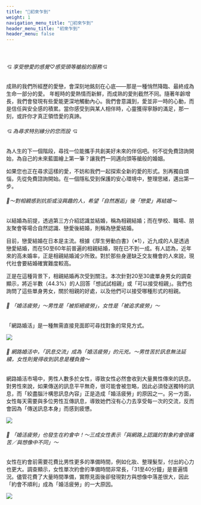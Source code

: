 ```yaml
---
title: "🔰初來乍到"
weight: 1
navigation_menu_title: "🔖初來乍到"
header_menu_title: "初來乍到"
header_menu: false
---
```

　
###### 💘 享受戀愛的感覺♡感受頭等艙般的服務💘

成熟的我們所經歷的愛戀，會深刻地銘刻在心底——那是一種悄然降臨、最終成為生命一部分的愛。
年輕時的愛熱情而新鮮，而成熟的愛則截然不同。隨著年齡增長，我們會發現有些愛能更深地觸動內心。我們會意識到，愛並非一時的心動，而是信任與安全感的積累。當你感受到與某人相伴時，心靈獲得寧靜的滿足，那一刻，或許你才真正領悟愛的真諦。

###### 💘 為尋求特別緣分的您而設 💘

為人生的下一個階段，尋找一位能攜手共創美好未來的伴侶吧。何不從免費諮詢開始，為自己的未來藍圖繪上第一筆？讓我們一同邁向頭等艙般的婚姻。

如果您也正在尋求這樣的愛，不妨和我們一起探索全新的愛的形式。別再獨自煩惱，先從免費諮詢開始。在一個隱私受到保護的安心環境中，整理思緒，邁出第一步。

 
###### 🎎～對相親感到抗拒或沒興趣的人，希望「自然邂逅」後「戀愛」再結婚～

以結婚為前提，透過第三方介紹認識並結婚，稱為相親結婚；而在學校、職場、朋友聚會等場合自然認識、戀愛後結婚，則稱為戀愛結婚。

目前，戀愛結婚在日本是主流。根據《厚生勞動白書》（※1），近九成的人是透過戀愛結婚，而在50至60年前普遍的相親結婚，現在已不到一成。有人認為，近年來的高未婚率，正是相親結婚減少所致。對於那些身邊缺乏交友機會的人來說，現代社會要結婚確實難度較高。

正是在這種背景下，相親結婚再次受到關注。本次針對20至30歲單身男女的調查顯示，將近半數（44.3%）的人回答「想試試相親」或「可以接受相親」。我們也詢問了這些單身男女，關於相親的好處，以及他們可以接受哪種形式的相親。



###### 🎎 「婚活疲勞」～男性是「被拒絕疲勞」，女性是「被追求疲勞」～

「網路婚活」是一種無需直接見面即可尋找對象的常見方式。

![](/images/d25460-44-4a78d19440563e75050d-13.jpg)



###### 🎎 網路婚活中，「訊息交流」成為「婚活疲勞」的元兇。～男性苦於訊息無法延續，女性則覺得收到訊息是種負擔～

網路婚活市場中，男性人數多於女性，導致女性必然會收到大量異性傳來的訊息。對男性來說，如果傳送的訊息平平無奇，很可能會被忽略，因此必須發送獨特的訊息，而「絞盡腦汁構思訊息內容」正是造成「婚活疲勞」的原因之一。另一方面，女性每天需要與多位男性互傳訊息，導致她們沒有心力去享受每一次的交流，反而會因為「傳送訊息本身」而感到疲憊。

![](/images/d25460-44-4e866039a6a8822cbd34-9.jpg)


###### 🎎 「婚活疲勞」也發生在約會中！～三成女性表示「與網路上認識的對象約會很痛苦／與想像中不同」～

女性在約會前需要花費比男性更多的準備時間，例如化妝、整理髮型，付出的心力也更大。調查顯示，女性單次約會的準備時間非常長，「31至40分鐘」是普遍情況。儘管花費了大量時間準備，實際見面後卻發現對方與想像中落差很大，因此「約會不順利」成為「婚活疲勞」的一大原因。

![](/images/d25460-44-0e8601d36f5ba7ee48a5-10.jpg)

